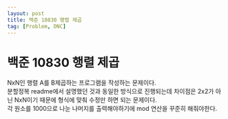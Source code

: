 ```yaml
---
layout: post
title: 백준 10830 행렬 제곱
tag: [Problem, DNC]
---
```

# 백준 10830 행렬 제곱
NxN인 행렬 A를 B제곱하는 프로그램을 작성하는 문제이다.  
분할정복 readme에서 설명했던 것과 동일한 방식으로 진행되는데 차이점은 2x2가 아닌 NxN이기 때문에 형식에 맞춰 수정만 하면 되는 문제이다.  
각 원소를 1000으로 나눈 나머지를 출력해야하기에 mod 연산을 꾸준히 해줘야한다.
